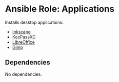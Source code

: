 # Ansible Role: Applications

Installs desktop applications:

- [Inkscape](https://inkscape.org/)
- [KeePassXC](https://keepassxc.org/)
- [LibreOffice](https://www.libreoffice.org/)
- [Gimp](https://www.gimp.org/)

## Dependencies

No dependencies.
